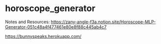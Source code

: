 # horoscope_generator

Notes and Resources:
https://zany-angle-f3a.notion.site/Horoscope-MLP-Generator-051c48a4f477461e80e8f88c445ab4c7

https://bunnyspeaks.herokuapp.com/
